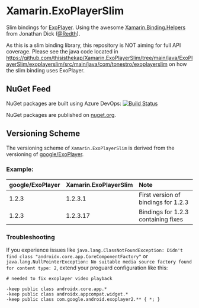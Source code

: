 # Xamarin.ExoPlayerSlim

Slim bindings for [ExoPlayer](https://github.com/google/ExoPlayer). Using the awesome [Xamarin.Binding.Helpers](https://github.com/Redth/Xamarin.Binding.Helpers) from Jonathan Dick ([@Redth](https://github.com/Redth)).

As this is a slim binding library, this repository is NOT aiming for full API coverage. Please see the java code located in https://github.com/thisisthekap/Xamarin.ExoPlayerSlim/tree/main/java/ExoPlayerSlim/exoplayerslim/src/main/java/com/tonestro/exoplayerslim on how the slim binding uses ExoPlayer.

## NuGet Feed

NuGet packages are built using Azure DevOps: [![Build Status](https://funmusic.visualstudio.com/Xamarin%20ExoPlayerSlim/_apis/build/status/Xamarin.ExoPlayerSlim%20public?branchName=refs%2Ftags%2Frelease-bindings-v2.14.0.15)](https://funmusic.visualstudio.com/Xamarin%20ExoPlayerSlim/_build/latest?definitionId=170&branchName=refs%2Ftags%2Frelease-bindings-v2.14.0.15)

NuGet packages are published on [nuget.org](https://www.nuget.org/packages/Xamarin.ExoPlayerSlim/).

## Versioning Scheme

The versioning scheme of `Xamarin.ExoPlayerSlim` is derived from the versioning of [google/ExoPlayer](https://github.com/google/ExoPlayer).

### Example:

| google/ExoPlayer | Xamarin.ExoPlayerSlim | Note |
|:--|:--|:--|
| 1.2.3 | 1.2.3.1 | First version of bindings for 1.2.3 |
| 1.2.3 | 1.2.3.17 | Bindings for 1.2.3 containing fixes |

### Troubleshooting

If you experience issues like `java.lang.ClassNotFoundException: Didn't find class "androidx.core.app.CoreComponentFactory"` or `java.lang.NullPointerException: No suitable media source factory found for content type: 2`, extend your proguard configuration like this:

```
# needed to fix exoplayer video playback

-keep public class androidx.core.app.*
-keep public class androidx.appcompat.widget.*
-keep public class com.google.android.exoplayer2.** { *; }
```
